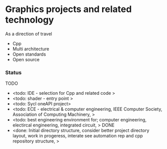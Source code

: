 # Graphics projects and related technology

As a direction of travel
* Cpp 
* Multi architecture
* Open standards
* Open source

### Status

TODO
* <todo: IDE - selection for Cpp and related code >
* <todo: shader - entry point >
* <todo: Sycl oneAPI project>
* <todo: ECE - electrical & computer engineering, 
       IEEE Computer Society, 
       Association of Computing Machinery,
       >
* <todo: best engineering environment for;
       computer engineering, 
       electircal engineering, 
       integrated circuit, >
DONE
* <done: Initial directory structure, consider better project directory layout, work in progeress, interate see automation rep and cpp repository structure, >

